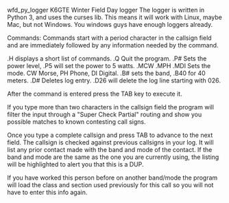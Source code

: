 wfd_py_logger
K6GTE Winter Field Day logger
The logger is written in Python 3, and uses the curses lib. This means it will work with Linux,
maybe Mac, but not Windows. You windows guys have enough loggers already.

Commands:
Commands start with a period character in the callsign field and are immediately followed by any
information needed by the command.

.H displays a short list of commands.
.Q Quit the program.
.P# Sets the power level, .P5 will set the power to 5 watts.
.MCW .MPH .MDI Sets the mode. CW Morse, PH Phone, DI Digital.
.B# sets the band, .B40 for 40 meters.
.D# Deletes log entry. .D26 will delete the log line starting with 026.

After the command is entered press the TAB key to execute it.

If you type more than two characters in the callsign field the program will filter the input through a
"Super Check Partial" routing and show you possible matches to known contesting call signs.

Once you type a complete callsign and press TAB to advance to the next field. The callsign is checked
against previous callsigns in your log. It will list any prior contact made with the band and mode of
the contact. If the band and mode are the same as the one you are currently using, the listing will be
highlighted to alert you that this is a DUP.

If you have worked this person before on another band/mode the program will load the class and section
used previously for this call so you will not have to enter this info again.
 